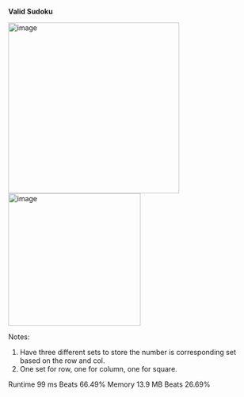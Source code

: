 **Valid Sudoku**

<img width="345" alt="image" src="https://user-images.githubusercontent.com/25766765/218216846-bc2b818b-40f2-44c9-86e3-8b8d976846e1.png">

<img width="267" alt="image" src="https://user-images.githubusercontent.com/25766765/218216989-fa284896-fbe5-4b9d-a962-6b6b7f6c9219.png">

Notes:
1. Have three different sets to store the number is corresponding set based on the row and col.
2. One set for row, one for column, one for square.

Runtime
99 ms
Beats
66.49%
Memory
13.9 MB
Beats
26.69%
